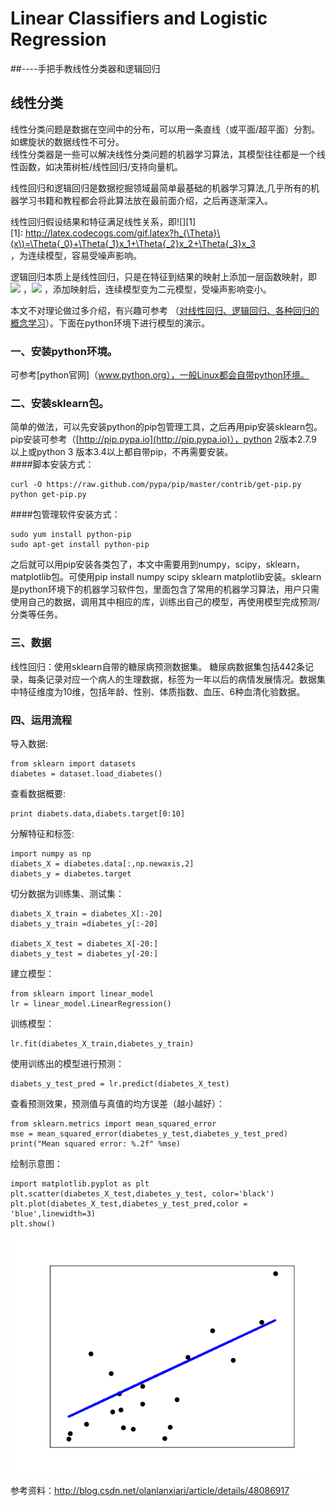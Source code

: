 # Linear Classifiers and Logistic Regression
##----手把手教线性分类器和逻辑回归


## 线性分类
线性分类问题是数据在空间中的分布，可以用一条直线（或平面/超平面）分割。如螺旋状的数据线性不可分。  
线性分类器是一些可以解决线性分类问题的机器学习算法，其模型往往都是一个线性函数，如决策树桩/线性回归/支持向量机。  

线性回归和逻辑回归是数据挖掘领域最简单最基础的机器学习算法,几乎所有的机器学习书籍和教程都会将此算法放在最前面介绍，之后再逐渐深入。  

线性回归假设结果和特征满足线性关系，即![][1]  
[1]: http://latex.codecogs.com/gif.latex?h_{\Theta}\(x\)=\Theta{_0}+\Theta{_1}x_1+\Theta{_2}x_2+\Theta{_3}x_3  
，为连续模型，容易受噪声影响。

逻辑回归本质上是线性回归，只是在特征到结果的映射上添加一层函数映射，即
![](http://latex.codecogs.com/gif.latex?z=h_{\Theta}\(x\)=\Theta{_0}+\Theta{_1}x_1+\Theta{_2}x_2+\Theta{_3}x_3)
，![](http://latex.codecogs.com/gif.latex?g(z)=\frac{1}{1+e^{-z}}) ，添加映射后，连续模型变为二元模型，受噪声影响变小。  

本文不对理论做过多介绍，有兴趣可参考 （[对线性回归、逻辑回归、各种回归的概念学习](http://blog.csdn.net/viewcode/article/details/8794401)）。下面在python环境下进行模型的演示。

### 一、安装python环境。     
可参考[python官网]（www.python.org），一般Linux都会自带python环境。  
### 二、安装sklearn包。  
简单的做法，可以先安装python的pip包管理工具，之后再用pip安装sklearn包。pip安装可参考（[http://pip.pypa.io](http://pip.pypa.io)），python 2版本2.7.9以上或python 3 版本3.4以上都自带pip，不再需要安装。  
####脚本安装方式：  
```
curl -O https://raw.github.com/pypa/pip/master/contrib/get-pip.py  
python get-pip.py
```

####包管理软件安装方式：
```
sudo yum install python-pip
sudo apt-get install python-pip
```
之后就可以用pip安装各类包了，本文中需要用到numpy，scipy，sklearn，matplotlib包。可使用pip install numpy scipy sklearn matplotlib安装。sklearn是python环境下的机器学习软件包，里面包含了常用的机器学习算法，用户只需使用自己的数据，调用其中相应的库，训练出自己的模型，再使用模型完成预测/分类等任务。

### 三、数据
线性回归：使用sklearn自带的糖尿病预测数据集。
糖尿病数据集包括442条记录，每条记录对应一个病人的生理数据，标签为一年以后的病情发展情况。数据集中特征维度为10维，包括年龄、性别、体质指数、血压、6种血清化验数据。

### 四、运用流程
导入数据:  
```
from sklearn import datasets
diabetes = dataset.load_diabetes()
```
查看数据概要:  
```
print diabets.data,diabets.target[0:10]   
```
分解特征和标签:  
```
import numpy as np
diabets_X = diabetes.data[:,np.newaxis,2]
diabets_y = diabetes.target
```
切分数据为训练集、测试集：  
```
diabets_X_train = diabetes_X[:-20]
diabets_y_train =diabetes_y[:-20]

diabets_X_test = diabetes_X[-20:]
diabets_y_test = diabetes_y[-20:]
```
建立模型：  
```
from sklearn import linear_model
lr = linear_model.LinearRegression()
```
训练模型：  
```
lr.fit(diabetes_X_train,diabetes_y_train)
```
使用训练出的模型进行预测：  
```
diabets_y_test_pred = lr.predict(diabetes_X_test)
```
查看预测效果，预测值与真值的均方误差（越小越好）：  
```
from sklearn.metrics import mean_squared_error
mse = mean_squared_error(diabetes_y_test,diabetes_y_test_pred)
print("Mean squared error: %.2f" %mse)
```
绘制示意图：  
```
import matplotlib.pyplot as plt
plt.scatter(diabetes_X_test,diabetes_y_test, color='black')
plt.plot(diabetes_X_test,diabetes_y_test_pred,color = 'blue',linewidth=3)
plt.show()
```
![sorry](./media/image_plt.png)

参考资料：http://blog.csdn.net/olanlanxiari/article/details/48086917


